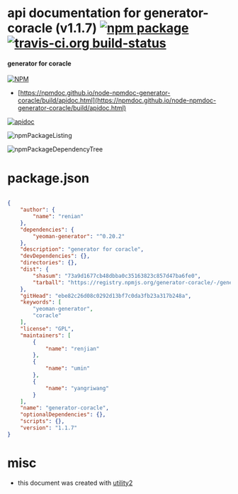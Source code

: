 # api documentation for  generator-coracle (v1.1.7)  [![npm package](https://img.shields.io/npm/v/npmdoc-generator-coracle.svg?style=flat-square)](https://www.npmjs.org/package/npmdoc-generator-coracle) [![travis-ci.org build-status](https://api.travis-ci.org/npmdoc/node-npmdoc-generator-coracle.svg)](https://travis-ci.org/npmdoc/node-npmdoc-generator-coracle)
#### generator for coracle

[![NPM](https://nodei.co/npm/generator-coracle.png?downloads=true&downloadRank=true&stars=true)](https://www.npmjs.com/package/generator-coracle)

- [https://npmdoc.github.io/node-npmdoc-generator-coracle/build/apidoc.html](https://npmdoc.github.io/node-npmdoc-generator-coracle/build/apidoc.html)

[![apidoc](https://npmdoc.github.io/node-npmdoc-generator-coracle/build/screenCapture.buildCi.browser.%252Ftmp%252Fbuild%252Fapidoc.html.png)](https://npmdoc.github.io/node-npmdoc-generator-coracle/build/apidoc.html)

![npmPackageListing](https://npmdoc.github.io/node-npmdoc-generator-coracle/build/screenCapture.npmPackageListing.svg)

![npmPackageDependencyTree](https://npmdoc.github.io/node-npmdoc-generator-coracle/build/screenCapture.npmPackageDependencyTree.svg)



# package.json

```json

{
    "author": {
        "name": "renian"
    },
    "dependencies": {
        "yeoman-generator": "^0.20.2"
    },
    "description": "generator for coracle",
    "devDependencies": {},
    "directories": {},
    "dist": {
        "shasum": "73a9d1677cb48dbba0c35163823c857d47ba6fe0",
        "tarball": "https://registry.npmjs.org/generator-coracle/-/generator-coracle-1.1.7.tgz"
    },
    "gitHead": "ebe82c26d08c0292d13bf7c0da3fb23a317b248a",
    "keywords": [
        "yeoman-generator",
        "coracle"
    ],
    "license": "GPL",
    "maintainers": [
        {
            "name": "renjian"
        },
        {
            "name": "umin"
        },
        {
            "name": "yangriwang"
        }
    ],
    "name": "generator-coracle",
    "optionalDependencies": {},
    "scripts": {},
    "version": "1.1.7"
}
```



# misc
- this document was created with [utility2](https://github.com/kaizhu256/node-utility2)
